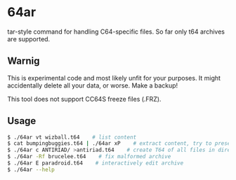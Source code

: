 64ar
========

tar-style command for handling C64-specific files. So far only t64 archives are supported.

## Warnig

This is experimental code and most likely unfit for your purposes. It might accidentally delete all your data, or worse. Make a backup!

This tool does not support CC64S freeze files (.FRZ).

## Usage
``` bash
$ ./64ar vt wizball.t64    # list content
$ cat bumpingbuggies.t64 | ./64ar xP    # extract content, try to preserve file order
$ ./64ar c ANTIRIAD/ >antiriad.t64    # create T64 of all files in directory
$ ./64ar -Rf brucelee.t64    # fix malformed archive
$ ./64ar E paradroid.t64    # interactively edit archive
$ ./64ar --help
```
